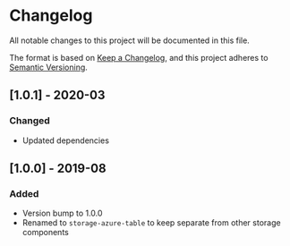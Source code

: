 # Changelog
All notable changes to this project will be documented in this file.

The format is based on [Keep a Changelog](https://keepachangelog.com/en/1.0.0/),
and this project adheres to [Semantic Versioning](https://semver.org/spec/v2.0.0.html).

## [1.0.1] - 2020-03
### Changed
- Updated dependencies

## [1.0.0] - 2019-08
### Added
- Version bump to 1.0.0
- Renamed to `storage-azure-table` to keep separate from other storage components
